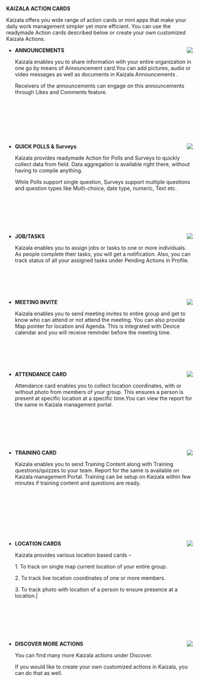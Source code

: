 **KAIZALA ACTION CARDS**
<p>Kaizala offers you wide range of action cards or mini apps that make your daily work management simpler yet more efficient. You can use the readymade Action cards described below or create your own customized Kaizala Actions. 

<ul><li><img align="right" src="https://github.com/Microsoft/kaizala-docs-preview/blob/harishvalurouthu-patch-1/kaizala/PartnerDocs/Images/Actions1.png"><b>ANNOUNCEMENTS</b> <p>Kaizala enables you to share information with your entire organization in one go by means of Announcement card.You can add pictures, audio or video messages as well as documents in Kaizala Announcements .<p>Receivers of the announcements can engage on this announcements through Likes and Comments feature.</li></ul>
<br />
<br />
<br />
<br />
<br />
<br />
<ul><li><img align="right" src="https://github.com/Microsoft/kaizala-docs-preview/blob/harishvalurouthu-patch-1/kaizala/PartnerDocs/Images/Actions2.png"><b>QUICK POLLS & Surveys</b><p>Kaizala provides readymade Action for Polls and Surveys to quickly collect data from field. Data aggregation is available right there, without having to compile anything.<p>While Polls support single question, Surveys support multiple questions and question types like Multi-choice, date type, numeric, Text etc. </li></ul>
<br />
<br />
<br />
<br />
<br />
<ul><li><img align="right" src="https://github.com/Microsoft/kaizala-docs-preview/blob/harishvalurouthu-patch-1/kaizala/PartnerDocs/Images/Actions3.png"><b>JOB/TASKS </b><p>Kaizala enables you to assign jobs or tasks to one or more individuals. As people complete their tasks, you will get a notification. Also, you can track status of all your assigned tasks under Pending Actions in Profile.</li></ul>
<br />
<br />
<br />
<br />
<ul><li><img align="right" src="https://github.com/Microsoft/kaizala-docs-preview/blob/harishvalurouthu-patch-1/kaizala/PartnerDocs/Images/ActionsMeeting.PNG"><b>MEETING INVITE </b><p>Kaizala enables you to send meeting invites to entire group and get to know who can attend or not attend the meeting. You can also provide Map pointer for location and Agenda. This is integrated with Device calendar and you will receive reminder before the meeting time.</li></ul>
<br />
<br />
<br />
<br />
<ul><li><img align="right" src="https://github.com/Microsoft/kaizala-docs-preview/blob/harishvalurouthu-patch-1/kaizala/PartnerDocs/Images/ActionsAttendance.PNG"><b>ATTENDANCE CARD</b><p>Attendance card enables you to collect location coordinates, with or without photo from members of your group. This ensures a person is present at specific location at a specific time.You can view the report for the same in Kaizala management portal.</li></ul>
<br />
<br />
<br />
<br />
<br />
<ul><li><img align="right" src="https://github.com/Microsoft/kaizala-docs-preview/blob/harishvalurouthu-patch-1/kaizala/PartnerDocs/Images/ActionsTraining.PNG"><b>TRAINING CARD</b><p>Kaizala enables you to send Training Content along with Training questions/quizzes to your team. Report for the same is available on Kaizala management Portal. Training can be setup on Kaizala within few minutes if training content and questions are ready.</li></ul>
<br />
<br />
<br />
<br />
<br />
<br />
<br />
<ul><li><img align="right" src="https://github.com/Microsoft/kaizala-docs-preview/blob/harishvalurouthu-patch-1/kaizala/PartnerDocs/Images/ActionsLocation.PNG"><b>LOCATION CARDS</b><p>Kaizala provides various location based cards –<p>1.	To track on single map current location of your entire group.<p>2.	To track live location coordinates of one or more members.<p>3.	To track photo with location of a person to ensure presence at a location.|</li></ul>
<br />
<br />
<br />
<br />
<br />

<ul><li><img align="right" src="https://github.com/Microsoft/kaizala-docs-preview/blob/harishvalurouthu-patch-1/kaizala/PartnerDocs/Images/ActionsDiscoverMore.PNG"><b>DISCOVER MORE ACTIONS</b><p>You can find many more Kaizala actions under Discover.<p>If you would like to create your own customized actions in Kaizala, you can do that as well. <Refer to this section for details on customizing and creating your own Action cards|</li></ul>



  
